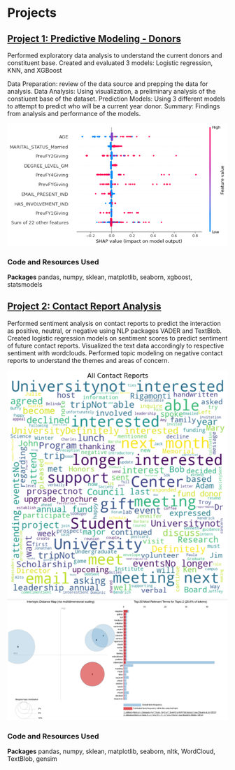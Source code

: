 # Projects

## [Project 1: Predictive Modeling - Donors](https://github.com/ngockle/Projects/tree/master/Donors%20Models)

Performed exploratory data analysis to understand the current donors and constituent base.
Created and evaluated 3 models: Logistic regression, KNN, and XGBoost

   Data Preparation: review of the data source and prepping the data for analysis.
   Data Analysis: Using visualization, a preliminary analysis of the constiuent base of the dataset.
   Prediction Models: Using 3 different models to attempt to predict who will be a current year donor.
   Summary: Findings from analysis and performance of the models.

![](/images/xgboost%20donors%20prediction.png)

### Code and Resources Used
**Packages** pandas, numpy, sklean, matplotlib, seaborn, xgboost, statsmodels

## [Project 2: Contact Report Analysis](https://github.com/ngockle/Projects/tree/master/Contact%20Report%20Analysis)

  Performed sentiment analysis on contact reports to predict the interaction as positive, neutral, or negative using NLP packages VADER and TextBlob.
  Created logistic regression models on sentiment scores to predict sentiment of future contact reports.
  Visualized the text data accordingly to respective sentiment with wordclouds.
  Performed topic modeling on negative contact reports to understand the themes and areas of concern.

![](/images/all%20contact%20reports.png)
![](/images/LDA%20-%20Negative%20contact%20reports.png)

### Code and Resources Used
**Packages** pandas, numpy, sklean, matplotlib, seaborn, nltk, WordCloud, TextBlob, gensim
